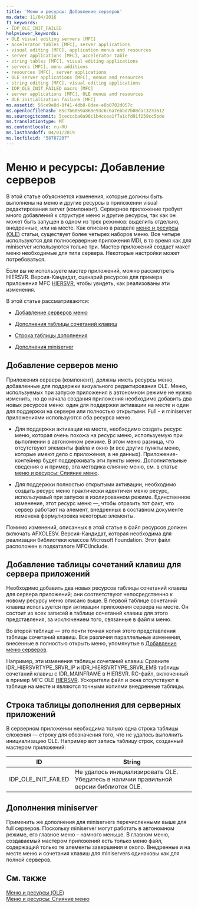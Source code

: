 ```yaml
---
title: 'Меню и ресурсы: Добавление серверов'
ms.date: 11/04/2016
f1_keywords:
- IDP_OLE_INIT_FAILED
helpviewer_keywords:
- OLE visual editing servers [MFC]
- accelerator tables [MFC], server applications
- visual editing [MFC], application menus and resources
- server applications [MFC], accelerator table
- string tables [MFC], visual editing applications
- servers [MFC], menu additions
- resources [MFC], server applications
- OLE server applications [MFC], menus and resources
- string editing [MFC], visual editing applications
- IDP_OLE_INIT_FAILED macro [MFC]
- server applications [MFC], OLE menus and resources
- OLE initialization failure [MFC]
ms.assetid: 56ce9e8d-8f41-4db8-8dee-e8b0702d057c
ms.openlocfilehash: 85c7b6059a868e93c6c6a7ebbd7b08dac3233612
ms.sourcegitcommit: 5cecccba0a96c1b4ccea1f7a1cfd91f259cc5bde
ms.translationtype: MT
ms.contentlocale: ru-RU
ms.lasthandoff: 04/01/2019
ms.locfileid: "58767207"
---
```

# <a name="menus-and-resources-server-additions"></a>Меню и ресурсы: Добавление серверов

В этой статье объясняется изменения, которые должны быть выполнены на меню и другие ресурсы в приложении visual редактирования server (компонент). Серверное приложение требует много добавлений к структуре меню и другие ресурсы, так как он может быть запущен в одном из трех режимов: выделить отдельно, внедренные, или на месте. Как описано в разделе [меню и ресурсы (OLE)](../mfc/menus-and-resources-ole.md) статьи, существует более четырех наборов меню. Все четыре используются для полносерверные приложения MDI, в то время как для miniserver используются только три. Мастер приложений создаст макет меню необходимые для типа сервера. Некоторые настройки может потребоваться.

Если вы не используете мастер приложений, можно рассмотреть HIERSVR. Версия-Кандидат, сценарий ресурсов для примера приложения MFC [HIERSVR](../overview/visual-cpp-samples.md), чтобы увидеть, как реализованы эти изменения.

В этой статье рассматриваются:

- [Добавление серверов меню](#_core_server_menu_additions)

- [Дополнения таблицы сочетаний клавиш](#_core_server_application_accelerator_table_additions)

- [Строка таблицы дополнения](../mfc/menus-and-resources-container-additions.md)

- [Дополнения miniserver](#_core_mini.2d.server_additions)

##  <a name="_core_server_menu_additions"></a> Добавление серверов меню

Приложения сервера (компонент), должны иметь ресурсы меню, добавленные для поддержки визуального редактирования OLE. Меню, используемых при запуске приложения в автономном режиме не нужно изменить, но до начала создания приложения необходимо добавить два новых ресурсов меню: один для поддержки активации на месте и один для поддержки на сервере или полностью открытыми. Full - и miniserver приложениями используются оба ресурса меню.

- Для поддержки активации на месте, необходимо создать ресурс меню, которая очень похожа на ресурс меню, используемую при выполнении в автономном режиме. В этом меню разница, что отсутствуют элементы файла и окно (и все другие пункты меню, которые имеют дело с приложения, а не данных). Приложение-контейнер будет поддерживать эти пункты меню. Дополнительные сведения о и пример, эта методика слияние меню, см. в статье [меню и ресурсы: Слияние меню](../mfc/menus-and-resources-menu-merging.md).

- Для поддержки полностью открытыми активации, необходимо создать ресурс меню практически идентичен меню ресурс, используемый при запуске в изолированном режиме. Единственное изменение, этот ресурс меню —, чтобы отразить тот факт, что сервер работает на элемент, внедренных в составном документе изменена формулировка некоторые элементы.

Помимо изменений, описанных в этой статье в файл ресурсов должен включать AFXOLESV. Версия-Кандидат, которая необходима для реализации библиотеки классов Microsoft Foundation. Этот файл расположен в подкаталоге MFC\Include.

##  <a name="_core_server_application_accelerator_table_additions"></a> Добавление таблицы сочетаний клавиш для сервера приложений

Необходимо добавить два новых ресурсов таблицы сочетаний клавиш для сервера приложений; они соответствуют непосредственно к новому ресурсу меню описано выше. В первой таблице сочетаний клавиш используется при активации приложения сервера на месте. Он состоит из всех записей в таблице сочетаний клавиш для этого представления, за исключением того, связанные в файл и меню.

Во второй таблице — это почти точная копия этого представления таблицы сочетаний клавиш. Все различия параллельные изменения, внесенные в полностью открыть меню, упомянутые в [Добавление меню серверов](#_core_server_menu_additions).

Например, эти изменения таблицы сочетаний клавиш Сравните IDR_HIERSVRTYPE_SRVR_IP и IDR_HIERSVRTYPE_SRVR_EMB таблицы сочетаний клавиш с IDR_MAINFRAME в HIERSVR. RC-файл, включенный в пример MFC OLE [HIERSVR](../overview/visual-cpp-samples.md). Ускорители файл и окна отсутствуют в таблице на месте и являются точными копиями внедренные таблицы.

##  <a name="_core_string_table_additions_for_server_applications"></a> Строка таблицы дополнения для серверных приложений

В серверном приложении необходима только одна строка таблицы сложения — строку для обозначения того, что не удалось выполнить инициализацию OLE. Например вот запись таблицу строк, созданный мастером приложений:

|ID|String|
|--------|------------|
|IDP_OLE_INIT_FAILED|Не удалось инициализировать OLE. Убедитесь в наличии правильной версии библиотек OLE.|

##  <a name="_core_mini.2d.server_additions"></a> Дополнения miniserver

Применить же дополнения для miniservers перечисленными выше для full серверов. Поскольку miniserver могут работать в автономном режиме, его главное меню – намного меньше. В главном меню, создаваемый мастером приложений есть только меню файл, содержащий только те элементы завершения и около. Внедренные и на месте меню и сочетания клавиш для miniservers одинаковы как для полной серверов.

## <a name="see-also"></a>См. также

[Меню и ресурсы (OLE)](../mfc/menus-and-resources-ole.md)<br/>
[Меню и ресурсы: Слияние меню](../mfc/menus-and-resources-menu-merging.md)
